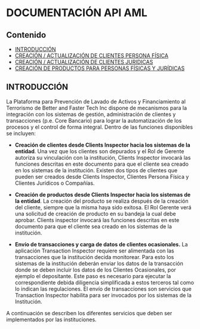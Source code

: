 
# DOCUMENTACIÓN API AML

## Contenido

* [INTRODUCCIÓN](#INTRODUCCIÓN)
* [CREACIÓN / ACTUALIZACIÓN DE CLIENTES PERSONA FÍSICA](creation-update-person.md)
* [CREACIÓN / ACTUALIZACIÓN DE CLIENTES JURIDICAS](creation-update-company.md)
* [CREACIÓN DE PRODUCTOS PARA PERSONAS FÍSICAS Y JURÍDICAS](product-creation.md)


## INTRODUCCIÓN

La Plataforma para Prevención de Lavado de Activos y Financiamiento al Terrorismo de Better and Faster Tech Inc dispone de mecanismos para la integración con los sistemas de gestión, administración de clientes y transacciones (p.e. Core Bancario) para lograr la automatización de los procesos y el control de forma integral. Dentro de las funciones disponibles se incluyen:

* **Creación de clientes  desde Clients Inspector hacia los sistemas de la entidad**.  Una vez que los clientes son depurados y el Rol de Gerente autoriza su vinculación con la institución, Clients Inspector invocará las funciones descritas en este documento para que el cliente sea creado en los  sistemas de la institución.  Existen dos tipos de clientes que pueden ser creados desde Clients Inspector, Clientes Persona Física y Clientes Jurídicos o Compañías.

* **Creación de productos desde Clients Inspector hacia los sistemas de la entidad**. La creación del producto se realiza después de la creación del cliente, siempre que la misma haya sido exitosa.  El Rol Gerente verá una solicitud de creación de producto en su bandeja la cual debe aprobar.  Clients inspector invocará las funciones descritas en este documento para que el cliente sea creado en los  sistemas de la institución.

* **Envío de transacciones y carga de datos de clientes ocasionales.** La aplicación Transaction Inspector requiere ser alimentada con las transacciones que la institución decida monitorear.  Para esto los sistemas de la institución deberán enviar los datos de la transacción donde se deben incluir los datos de los Clientes Ocasionales, por ejemplo el depositante.  Este paso es necesario para ejecutar la correspondiente debida diligencia simplificada a estos terceros tal como lo indican las regulaciones. El envío de transacciones son servicios que Transaction Inspector habilita para ser invocados por los sistemas de la Institución.

A continuación se describen los diferentes servicios que deben ser implementados por las instituciones.

